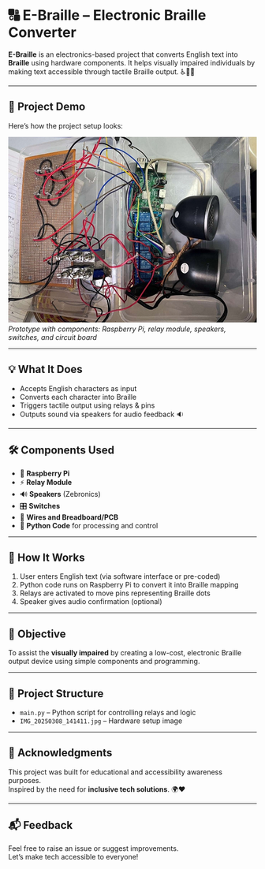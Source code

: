 # 🔠 E-Braille – Electronic Braille Converter

**E-Braille** is an electronics-based project that converts English text into **Braille** using hardware components. It helps visually impaired individuals by making text accessible through tactile Braille output. ♿🧑‍🦯

---

## 📸 Project Demo

Here’s how the project setup looks:

![E-Braille Hardware Setup](IMG_20250308_141303.jpg)  
*Prototype with components: Raspberry Pi, relay module, speakers, switches, and circuit board*

---

## 💡 What It Does

- Accepts English characters as input
- Converts each character into Braille
- Triggers tactile output using relays & pins
- Outputs sound via speakers for audio feedback 🔉

---

## 🛠️ Components Used

- 🤖 **Raspberry Pi**
- ⚡ **Relay Module**
- 🔊 **Speakers** (Zebronics)
- 🎛️ **Switches**
- 🔌 **Wires and Breadboard/PCB**
- 🧠 **Python Code** for processing and control

---

## 🚀 How It Works

1. User enters English text (via software interface or pre-coded)
2. Python code runs on Raspberry Pi to convert it into Braille mapping
3. Relays are activated to move pins representing Braille dots
4. Speaker gives audio confirmation (optional)

---

## 🎯 Objective

To assist the **visually impaired** by creating a low-cost, electronic Braille output device using simple components and programming.

---

## 📂 Project Structure

- `main.py` – Python script for controlling relays and logic
- `IMG_20250308_141411.jpg` – Hardware setup image

---

## 🙌 Acknowledgments

This project was built for educational and accessibility awareness purposes.  
Inspired by the need for **inclusive tech solutions**. 🌍❤️

---

## 📬 Feedback

Feel free to raise an issue or suggest improvements.  
Let’s make tech accessible to everyone!
